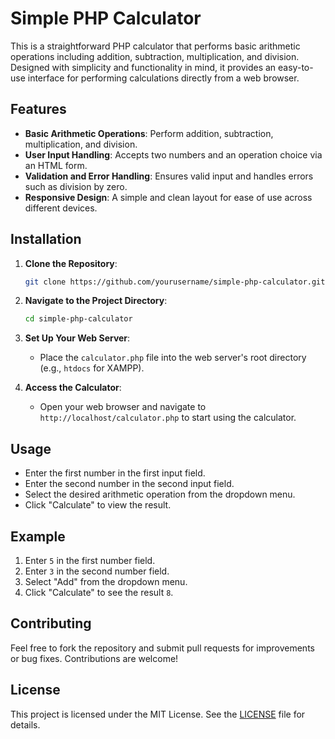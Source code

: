 # Simple PHP Calculator

This is a straightforward PHP calculator that performs basic arithmetic operations including addition, subtraction, multiplication, and division. Designed with simplicity and functionality in mind, it provides an easy-to-use interface for performing calculations directly from a web browser.

## Features

- **Basic Arithmetic Operations**: Perform addition, subtraction, multiplication, and division.
- **User Input Handling**: Accepts two numbers and an operation choice via an HTML form.
- **Validation and Error Handling**: Ensures valid input and handles errors such as division by zero.
- **Responsive Design**: A simple and clean layout for ease of use across different devices.

## Installation

1. **Clone the Repository**:
   ```bash
   git clone https://github.com/yourusername/simple-php-calculator.git
   ```
   
2. **Navigate to the Project Directory**:
   ```bash
   cd simple-php-calculator
   ```

3. **Set Up Your Web Server**:
   - Place the `calculator.php` file into the web server's root directory (e.g., `htdocs` for XAMPP).

4. **Access the Calculator**:
   - Open your web browser and navigate to `http://localhost/calculator.php` to start using the calculator.

## Usage

- Enter the first number in the first input field.
- Enter the second number in the second input field.
- Select the desired arithmetic operation from the dropdown menu.
- Click "Calculate" to view the result.

## Example

1. Enter `5` in the first number field.
2. Enter `3` in the second number field.
3. Select "Add" from the dropdown menu.
4. Click "Calculate" to see the result `8`.

## Contributing

Feel free to fork the repository and submit pull requests for improvements or bug fixes. Contributions are welcome!

## License

This project is licensed under the MIT License. See the [LICENSE](LICENSE) file for details.
